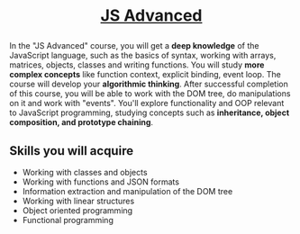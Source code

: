 # <p align="center"><a href=https://softuni.bg/trainings/3846/js-advanced-september-2022> JS Advanced <a/>  

In the "JS Advanced" course, you will get a **deep knowledge** of the JavaScript language, such as the basics of syntax, working with arrays, matrices, objects, classes and writing functions. You will study **more complex concepts** like function context, explicit binding, event loop. The course will develop your **algorithmic thinking**. After successful completion of this course, you will be able to work with the DOM tree, do manipulations on it and work with "events". You'll explore functionality and OOP relevant to JavaScript programming, studying concepts such as **inheritance, object composition, and prototype chaining**.

## Skills you will **acquire**
- Working with classes and objects
- Working with functions and JSON formats
- Information extraction and manipulation of the DOM tree
- Working with linear structures
- Object oriented programming
- Functional programming

